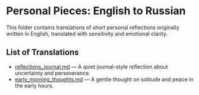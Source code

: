 # Personal Pieces: English to Russian

This folder contains translations of short personal reflections originally written in English, translated with sensitivity and emotional clarity.

## List of Translations

- [reflections_journal.md](./reflections_journal.md) — A quiet journal-style reflection about uncertainty and perseverance.
- [early_morning_thoughts.md](./early_morning_thoughts.md) — A gentle thought on solitude and peace in the early hours.
